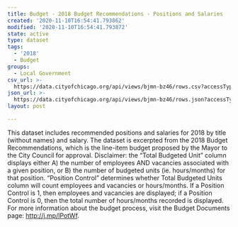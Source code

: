 ```yaml
---
title: Budget - 2018 Budget Recommendations - Positions and Salaries
created: '2020-11-10T16:54:41.793862'
modified: '2020-11-10T16:54:41.793872'
state: active
type: dataset
tags:
  - '2018'
  - Budget
groups:
  - Local Government
csv_url: >-
  https://data.cityofchicago.org/api/views/bjmn-bz46/rows.csv?accessType=DOWNLOAD
json_url: >-
  https://data.cityofchicago.org/api/views/bjmn-bz46/rows.json?accessType=DOWNLOAD
layout: post

---
```

This dataset includes recommended positions and salaries for 2018 by title (without names) and salary. The dataset is excerpted from the 2018 Budget Recommendations, which is the line-item budget proposed by the Mayor to the City Council for approval. Disclaimer: the “Total Budgeted Unit” column displays either A) the number of employees AND vacancies associated with a given position, or B) the number of budgeted units (ie. hours/months) for that position. “Position Control” determines whether Total Budgeted Units column will count employees and vacancies or hours/months. If a Position Control is 1, then employees and vacancies are displayed; if a Position Control is 0, then the total number of hours/months recorded is displayed. For more information about the budget process, visit the Budget Documents page: http://j.mp/lPotWf.
